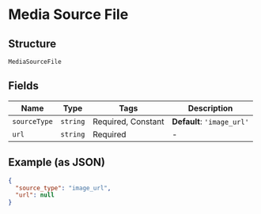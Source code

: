 
# Media Source File

## Structure

`MediaSourceFile`

## Fields

| Name | Type | Tags | Description |
|  --- | --- | --- | --- |
| `sourceType` | `string` | Required, Constant | **Default**: `'image_url'` |
| `url` | `string` | Required | - |

## Example (as JSON)

```json
{
  "source_type": "image_url",
  "url": null
}
```

